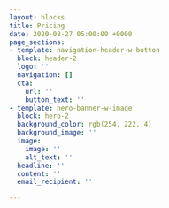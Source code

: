 ```yaml
---
layout: blocks
title: Pricing
date: 2020-08-27 05:00:00 +0000
page_sections:
- template: navigation-header-w-button
  block: header-2
  logo: ''
  navigation: []
  cta:
    url: ''
    button_text: ''
- template: hero-banner-w-image
  block: hero-2
  background_color: rgb(254, 222, 4)
  background_image: ''
  image:
    image: ''
    alt_text: ''
  headline: ''
  content: ''
  email_recipient: ''

---
```

